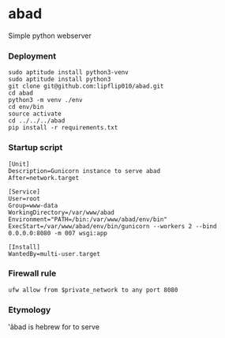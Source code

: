 # abad
Simple python webserver

### Deployment
    sudo aptitude install python3-venv
    sudo aptitude install python3
    git clone git@github.com:lipflip010/abad.git
    cd abad
    python3 -m venv ./env
    cd env/bin
    source activate
    cd ../../../abad
    pip install -r requirements.txt
    
### Startup script
    [Unit]
    Description=Gunicorn instance to serve abad
    After=network.target

    [Service]
    User=root
    Group=www-data
    WorkingDirectory=/var/www/abad
    Environment="PATH=/bin:/var/www/abad/env/bin"
    ExecStart=/var/www/abad/env/bin/gunicorn --workers 2 --bind 0.0.0.0:8080 -m 007 wsgi:app

    [Install]
    WantedBy=multi-user.target

    
### Firewall rule
    ufw allow from $private_network to any port 8080

### Etymology
‛âbad is hebrew for to serve


